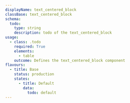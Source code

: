 ```yaml
---
displayName: text_centered_block
classBase: text_centered_block
schema:
  todo:
    type: string
    description: todo of the text_centered_block
usage:
  - class: .todo
    required: True
    elements:
      - table
    outcome: Defines the text_centered_block component
flavours:
  - title: Base
    status: production
    states:
      - title: Default
        data:
          todo: default
---
```

